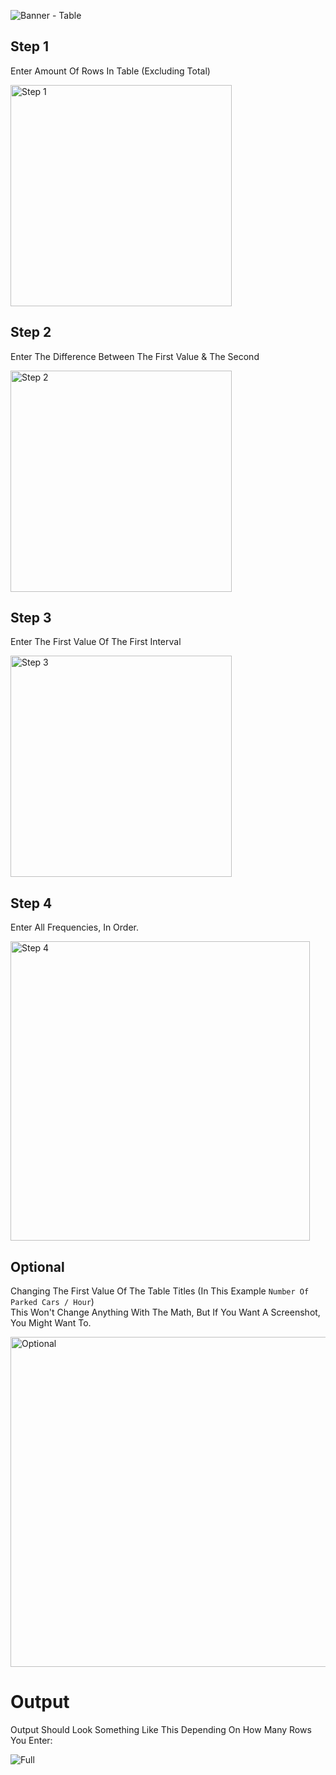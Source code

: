 ![Banner - Table](https://user-images.githubusercontent.com/60551230/144128560-0153b9c3-17bc-4adb-a3b5-98e775c9113a.png)

## Step 1
Enter Amount Of Rows In Table (Excluding Total)


<img width="354" alt="Step 1" src="https://user-images.githubusercontent.com/60551230/143435204-4fa2044f-7773-4619-99c5-5c5088bb472b.png">




## Step 2
Enter The Difference Between The First Value & The Second

<img width="354" alt="Step 2" src="https://user-images.githubusercontent.com/60551230/143435209-8f24b9fd-ae77-4e69-b65e-9bfc6faf1bbf.png">





## Step 3
Enter The First Value Of The First Interval

<img width="354" alt="Step 3" src="https://user-images.githubusercontent.com/60551230/143435212-76ce7c1d-f577-4c99-846c-0c76e0e0576d.png">





## Step 4
Enter All Frequencies, In Order.

<img width="479" alt="Step 4" src="https://user-images.githubusercontent.com/60551230/143435181-5c71b675-d846-450b-becb-d48c37aa3e96.png">





## Optional
Changing The First Value Of The Table Titles (In This Example `Number Of Parked Cars / Hour`)  
This Won't Change Anything With The Math, But If You Want A Screenshot, You Might Want To.

<img width="528" alt="Optional" src="https://user-images.githubusercontent.com/60551230/143435190-e049208b-8665-4f67-b3fb-6d48a14a98e9.png">





# Output
Output Should Look Something Like This Depending On How Many Rows You Enter:

![Full](https://user-images.githubusercontent.com/60551230/144128602-028cc77b-1f4a-41f9-a06b-594e435d5e55.png)
